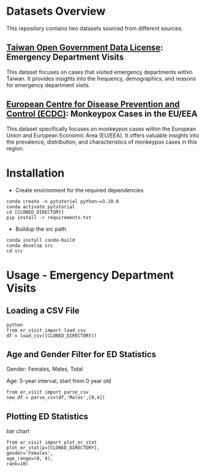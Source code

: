 # Datasets Overview
This repository contains two datasets sourced from different sources:

## [Taiwan Open Government Data License](https://data.gov.tw/en): Emergency Department Visits

This dataset focuses on cases that visited emergency departments within Taiwan. It provides insights into the frequency, demographics, and reasons for emergency department visits.

## [European Centre for Disease Prevention and Control (ECDC)](https://www.ecdc.europa.eu/en/publications-data/data-mpox-monkeypox-cases-eueea): Monkeypox Cases in the EU/EEA

This dataset specifically focuses on monkeypox cases within the European Union and European Economic Area (EU/EEA). It offers valuable insights into the prevalence, distribution, and characteristics of monkeypox cases in this region.

# Installation
- Create environment for the required dependencies
```
conda create -n pytutorial python~=3.10.0
conda activate pytutorial
cd [CLONED_DIRECTORY]
pip install -r requirements.txt
```
- Buildup the src path
```
conda install conda-build
conda develop src
cd src
```

# Usage - Emergency Department Visits

## Loading a CSV File 
```
python
from er_visit import load_csv
df = load_csv([CLONED_DIRECTORY])
```

## Age and Gender Filter for ED Statistics
Gender: Females, Males, Total

Age: 5-year interval, start from 0 year old

```
from er_visit import parse_csv
new_df = parse_csv(df,'Males',[0,4])
```

## Plotting ED Statistics
bar chart
```
from er_visit import plot_er_stat
plot_er_stat(p=[CLONED_DIRECTORY],
gender='Females',
age_range=(0, 4),
rank=10)
```
